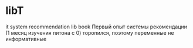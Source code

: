 # libT
it system recommendation lib book
Первый опыт системы рекомендации (1 месяц изучения питона с 0)
торопился, поэтому переменные не информативные
